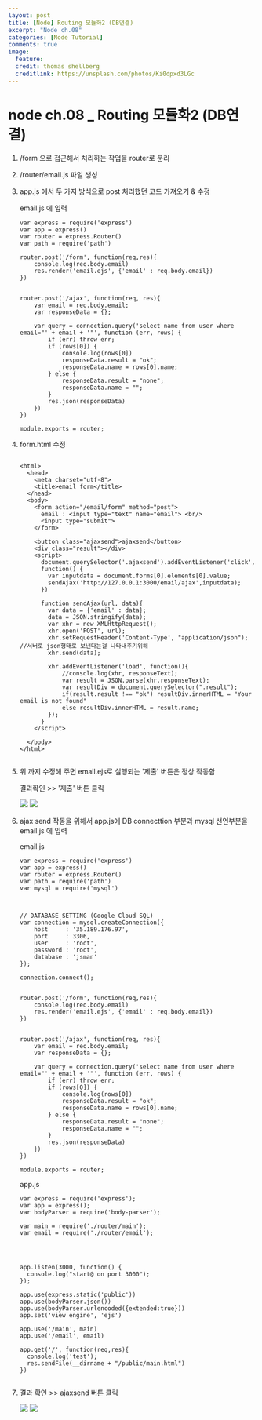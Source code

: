```yaml
---
layout: post
title: [Node] Routing 모듈화2 (DB연결) 
excerpt: "Node ch.08"
categories: [Node Tutorial]
comments: true
image:
  feature:
  credit: thomas shellberg
  creditlink: https://unsplash.com/photos/Ki0dpxd3LGc
---
```


# node ch.08 _ Routing 모듈화2 (DB연결)


1. /form 으로 접근해서 처리하는 작업을 router로 분리

2. /router/email.js   파일 생성

3. app.js 에서 두 가지 방식으로 post 처리했던 코드 가져오기 & 수정

    email.js 에 입력

    ```
    var express = require('express')
    var app = express()
    var router = express.Router()
    var path = require('path')

    router.post('/form', function(req,res){
        console.log(req.body.email)
        res.render('email.ejs', {'email' : req.body.email})
    })


    router.post('/ajax', function(req, res){
        var email = req.body.email;
        var responseData = {};

        var query = connection.query('select name from user where email="' + email + '"', function (err, rows) {
            if (err) throw err;
            if (rows[0]) {
                console.log(rows[0])
                responseData.result = "ok";
                responseData.name = rows[0].name;
            } else {
                responseData.result = "none";
                responseData.name = "";
            }
            res.json(responseData)
        })
    })

    module.exports = router;

    ```


4. form.html 수정

    ```

    <html>
      <head>
        <meta charset="utf-8">
        <title>email form</title>
      </head>
      <body>
        <form action="/email/form" method="post">
          email : <input type="text" name="email"> <br/>
          <input type="submit">
        </form>

        <button class="ajaxsend">ajaxsend</button>
        <div class="result"></div>
        <script>
          document.querySelector('.ajaxsend').addEventListener('click',
          function() {
            var inputdata = document.forms[0].elements[0].value;
            sendAjax('http://127.0.0.1:3000/email/ajax',inputdata);
          })

          function sendAjax(url, data){
            var data = {'email' : data};
            data = JSON.stringify(data);
            var xhr = new XMLHttpRequest();
            xhr.open('POST', url);
            xhr.setRequestHeader('Content-Type', "application/json"); //서버로 json형태로 보낸다는걸 나타내주기위해
            xhr.send(data);

            xhr.addEventListener('load', function(){
                //console.log(xhr, responseText);
                var result = JSON.parse(xhr.responseText);
                var resultDiv = document.querySelector(".result");
                if(result.result !== "ok") resultDiv.innerHTML = "Your email is not found"
                else resultDiv.innerHTML = result.name;
            });
          }
        </script>

      </body>
    </html>


    ```

5. 위 까지 수정해 주면 email.ejs로 실행되는 '제출' 버튼은 정상 작동함

    결과확인 >> '제출' 버튼 클릭

    <img src="http://postfiles3.naver.net/MjAxNzA4MjBfMjA1/MDAxNTAzMjE0NzUyMTEz.Lb9jrTaEXQxEI3zzBngW6XXQtZvggRy89DNKvNWi37gg.uylVrl-XNtUlq3zO2l8glOhsjEx_pt6KtSm6PiIGVg0g.PNG.thddk7979/%EC%8A%A4%ED%81%AC%EB%A6%B0%EC%83%B7_2017-08-20_%EC%98%A4%ED%9B%84_4.38.18.png?type=w3">
    <img src="http://postfiles8.naver.net/MjAxNzA4MjBfMjk0/MDAxNTAzMjE0NzUyMzky.krYtyuyGxuzyIy25FxlXYkTIwP3c8DtDo4nNiC_Gql0g.HVtfNmEBPnuKsxy-gzwNhTfG5uvHCeaZTDCvzZQyYxQg.PNG.thddk7979/%EC%8A%A4%ED%81%AC%EB%A6%B0%EC%83%B7_2017-08-20_%EC%98%A4%ED%9B%84_4.38.33.png?type=w3">


6. ajax send 작동을 위해서 app.js에 DB connecttion 부분과 mysql 선언부분을 email.js 에 입력


    email.js

    ```
    var express = require('express')
    var app = express()
    var router = express.Router()
    var path = require('path')
    var mysql = require('mysql')



    // DATABASE SETTING (Google Cloud SQL)
    var connection = mysql.createConnection({
        host     : '35.189.176.97',
        port     : 3306,
        user     : 'root',
        password : 'root',
        database : 'jsman'
    });

    connection.connect();


    router.post('/form', function(req,res){
        console.log(req.body.email)
        res.render('email.ejs', {'email' : req.body.email})
    })


    router.post('/ajax', function(req, res){
        var email = req.body.email;
        var responseData = {};

        var query = connection.query('select name from user where email="' + email + '"', function (err, rows) {
            if (err) throw err;
            if (rows[0]) {
                console.log(rows[0])
                responseData.result = "ok";
                responseData.name = rows[0].name;
            } else {
                responseData.result = "none";
                responseData.name = "";
            }
            res.json(responseData)
        })
    })

    module.exports = router;

    ```



    app.js

    ```
    var express = require('express');
    var app = express();
    var bodyParser = require('body-parser');

    var main = require('./router/main');
    var email = require('./router/email');




    app.listen(3000, function() {
      console.log("start@ on port 3000");
    });

    app.use(express.static('public'))
    app.use(bodyParser.json())
    app.use(bodyParser.urlencoded({extended:true}))
    app.set('view engine', 'ejs')

    app.use('/main', main)
    app.use('/email', email)

    app.get('/', function(req,res){
      console.log('test');
      res.sendFile(__dirname + "/public/main.html")
    })


    ```

7. 결과 확인 >> ajaxsend 버튼 클릭

    <img src="http://postfiles15.naver.net/MjAxNzA4MjBfNzYg/MDAxNTAzMjE0OTA4OTA0.Ur2Wp6Y5G2LTYNQAONXCSlXWre7REkli9xZnNcniGLYg.WHhRc1EuDGHdcfl-B8SPddFJ22i8SQtQgg-w6r5BsEkg.PNG.thddk7979/%EC%8A%A4%ED%81%AC%EB%A6%B0%EC%83%B7_2017-08-20_%EC%98%A4%ED%9B%84_4.41.18.png?type=w3">

    <img src="http://postfiles6.naver.net/MjAxNzA4MjBfMTU5/MDAxNTAzMjE0OTA5MzY4.n4xGezZ-RoP96n_f2EbifSf7MEk1fOkX0XcSFW6BBIcg.lih7TsfVXbG-yql7kaLdIKANI0GobqNeEZA-zRbQp_sg.PNG.thddk7979/%EC%8A%A4%ED%81%AC%EB%A6%B0%EC%83%B7_2017-08-20_%EC%98%A4%ED%9B%84_4.41.30.png?type=w3">



